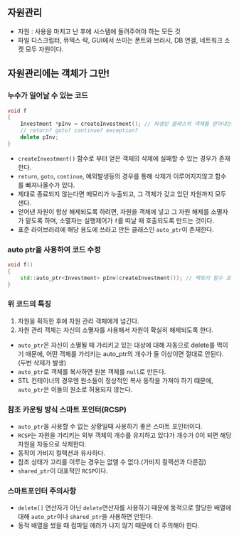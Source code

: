 ## 자원관리
- 자원 : 사용을 마치고 난 후에 시스템에 돌려주어야 하는 모든 것
- 파일 디스크립터, 뮤텍스 락, GUI에서 쓰이는 폰트와 브러시, DB 연결, 네트워크 소켓 모두 자원이다.

## 자원관리에는 객체가 그만!
### 누수가 일어날 수 있는 코드
```cpp
void f
{
    Investment *pInv = createInvestment(); // 파생된 클래스의 객체를 얻어내는 팩토리 함수
    // return? goto? continue? exception?
    delete pInv;
}
```
- `createInvestment()` 함수로 부터 얻은 객체의 삭제에 실패할 수 있는 경우가 존재한다.
- `return`, `goto`, `continue`, 예외발생등의 경우를 통해 삭제가 이루어지지않고 함수를 빠져나올수가 있다.
- 제대로 종료되지 않는다면 메모리가 누출되고, 그 객체가 갖고 있던 자원까지 모두 샌다.
- 얻어낸 자원이 항상 해제되도록 하려면, 자원을 객체에 넣고 그 자원 해제를 소멸자가 맡도록 하며, 소멸자는 실행제어가 `f`를 떠날 때 호출되도록 만드는 것이다.
- 표준 라이브러리에 해당 용도에 쓰라고 만든 클래스인 `auto_ptr`이 존재한다.

### auto ptr을 사용하여 코드 수정
```cpp
void f()
{
    std::auto_ptr<Investment> pInv(createInvestment()); // 팩토리 함수 호출
}

```

### 위 코드의 특징
1. 자원을 획득한 후에 자원 관리 객체에게 넘긴다.
2. 자원 관리 객체는 자신의 소멸자를 사용해서 자원이 확실히 해제되도록 한다.

- `auto_ptr`은 자신이 소멸될 때 가리키고 있는 대상에 대해 자동으로 delete를 먹이기 때문에, 어떤 객체를 가리키는 auto_ptr의 개수가 둘 이상이면 절대로 안된다. (두번 삭제가 발생)
- `auto_ptr`로 객체를 복사하면 원본 객체를 `null`로 만든다.
- STL 컨테이너의 경우엔 원소들이 정상적인 복사 동작을 가져야 하기 떄문에, `auto_ptr`은 이들의 원소로 허용되지 않는다.

### 참조 카운팅 방식 스마트 포인터(RCSP)
- `auto_ptr`을 사용할 수 없는 상황일때 사용하기 좋은 스마트 포인터이다.
- `RCSP`는 자원을 가리키는 외부 객체의 개수를 유지하고 있다가 개수가 0이 되면 해당 자원을 자동으로 삭제한다.
- 동작이 가비지 컬렉션과 유사하다.
- 참조 상태가 고리를 이루는 경우는 없앨 수 없다.(가비지 컬렉션과 다른점)
- `shared_ptr`이 대표적인 `RCSP`이다.

### 스마트포인터 주의사항
- `delete[]` 연산자가 아닌 `delete`연산자를 사용하기 때문에 동적으로 할당한 배열에 대해 `auto_ptr`이나 `shared_ptr`을 사용하면 안된다.
- 동적 배열을 썼을 때 컴파일 에러가 나지 않기 때문에 더 주의해야 한다.